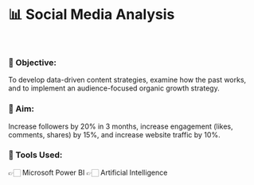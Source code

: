 <h1>📊 Social Media Analysis</h1>
<br>
<h3>📌 Objective:</h3>
To develop data-driven content strategies, examine how the past works, and to implement an audience-focused organic growth strategy. 
<br>
<h3>🤔 Aim:</h3>
Increase followers by 20% in 3 months, increase engagement (likes, comments, shares) by 15%, and increase website traffic by 10%. 
<br>
<h3>🧭 Tools Used:</h3>
👉🏻 Microsoft Power BI
👉🏻 Artificial Intelligence

